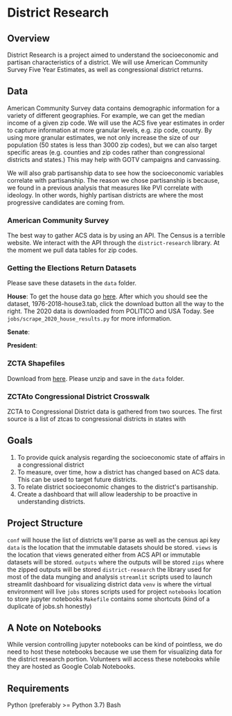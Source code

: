 # District Research

## Overview

District Research is a project aimed to understand the socioeconomic and partisan characteristics of a district. We will use American Community Survey Five Year Estimates, as well as congressional district returns.

## Data

American Community Survey data contains demographic information for a variety of different geographies. For example, we can get the median income of a given zip code. We will use the ACS five year estimates in order to capture information at more granular levels, e.g. zip code, county. By using more granular estimates, we not only increase the size of our population (50 states is less than 3000 zip codes), but we can also target specific areas (e.g. counties and zip codes rather than congressional districts and states.) This may help with GOTV campaigns and canvassing. 

We will also grab partisanship data to see how the socioeconomic variables correlate with partisanship. The reason we chose partisanship is because, we found in a previous analysis that measures like PVI correlate with ideology. In other words, highly partisan districts are where the most progressive candidates are coming from. 

### American Community Survey

The best way to gather ACS data is by using an API. The Census is a terrible website. We interact with the API through the `district-research` library. At the moment we pull data tables for zip codes.

### Getting the Elections Return Datasets

Please save these datasets in the `data` folder.

**House**: To get the house data go [here](https://dataverse.harvard.edu/dataset.xhtml?persistentId=doi:10.7910/DVN/IG0UN2). After which you should see the dataset, 
1976-2018-house3.tab, click the download button all the way to the right. The 2020 data is downloaded from POLITICO and USA Today. See `jobs/scrape_2020_house_results.py` for more information.

**Senate**: 



**President**:

### ZCTA Shapefiles

Download from [here](https://www2.census.gov/geo/tiger/TIGER2019/ZCTA5/). Please unzip and save in the `data` folder.

### ZCTAto Congressional District Crosswalk

ZCTA to Congressional District data is gathered from two sources. The first source is a list of ztcas to congressional districts in states with 

## Goals

1. To provide quick analysis regarding the socioeconomic state of affairs in a congressional district
2. To measure, over time, how a district has changed based on ACS data. This can be used to target future districts.
3. To relate district socioeconomic changes to the district's partisanship.
4. Create a dashboard that will allow leadership to be proactive in understanding districts.

## Project Structure

`conf` will house the list of districts we'll parse as well as the census api key
`data` is the location that the immutable datasets should be stored.
`views` is the location that views generated either from ACS API or immutable datasets will be stored.
`outputs` where the outputs will be stored
`zips` where the zipped outputs will be stored
`district-research` the library used for most of the data munging and analysis
`streamlit` scripts used to launch streamlit dashboard for visualizing district data
`venv` is where the virtual environment will live
`jobs` stores scripts used for project
`notebooks` location to store jupyter notebooks
`Makefile` contains some shortcuts (kind of a duplicate of jobs.sh honestly)

## A Note on Notebooks

While version controlling jupyter notebooks can be kind of pointless, we do need to host these notebooks because we use them for visualizing data for the district research portion. Volunteers will access these notebooks while they are hosted as Google Colab Notebooks.

## Requirements

Python (preferably >= Python 3.7)
Bash